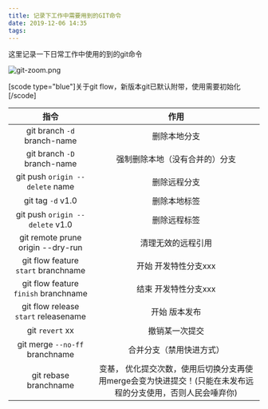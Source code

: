 ```yaml
---
title: 记录下工作中需要用到的GIT命令
date: 2019-12-06 14:35
tags:
---
```


这里记录一下日常工作中使用的到的git命令

![git-zoom.png](1369499882.png)

[scode type="blue"]关于git flow，新版本git已默认附带，使用需要初始化[/scode]

| 指令                                   | 作用                                                         |
|:------------------------------------:|:----------------------------------------------------------:|
| git branch `-d` branch-name          | 删除本地分支                                                     |
| git branch `-D` branch-name          | 强制删除本地（没有合并的）分支                                            |
| git push `origin --delete` name      | 删除远程分支                                                     |
| git tag `-d` v1.0                    | 删除本地标签                                                     |
| git push `origin --delete` v1.0      | 删除远程标签                                                     |
| git remote prune origin --dry-run    | 清理无效的远程引用                                                  |
| git flow feature `start` branchname  | 开始 开发特性分支xxx                                               |
| git flow feature `finish` branchname | 结束 开发特性分支xxx                                               |
| git flow release `start` releasename | 开始 版本发布                                                    |
| git `revert`  xx                     | 撤销某一次提交                                                    |
| git merge `--no-ff` branchname       | 合并分支（禁用快进方式）                                               |
| git rebase branchname                | 变基， 优化提交次数，使用后切换分支再使用merge会变为快进提交！(只能在未发布远程的分支使用，否则人民会唾弃你) |

